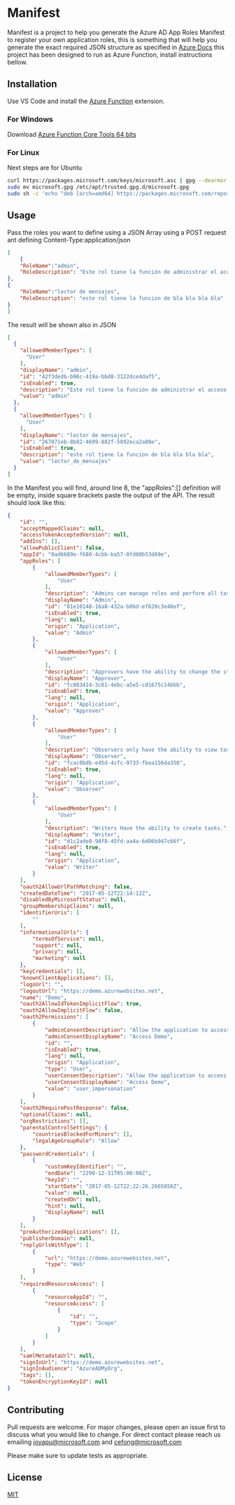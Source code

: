 # Manifest

Manifest is a project to help you generate the Azure AD App Roles Manifest to register your own application roles, this is something that will help you generate the exact required JSON structure as specified in [Azure Docs](https://docs.microsoft.com/en-us/azure/active-directory/develop/reference-app-manifest#manifest-reference) this project has been designed to run as Azure Function, install instructions bellow.

## Installation

Use VS Code and install the [Azure Function](https://marketplace.visualstudio.com/items?itemName=ms-azuretools.vscode-azurefunctions) extension.
### For Windows
Download [Azure Function Core Tools 64 bits](https://go.microsoft.com/fwlink/?linkid=2135274)
### For Linux 
Next steps are for Ubuntu
```bash
curl https://packages.microsoft.com/keys/microsoft.asc | gpg --dearmor > microsoft.gpg
sudo mv microsoft.gpg /etc/apt/trusted.gpg.d/microsoft.gpg
sudo sh -c 'echo "deb [arch=amd64] https://packages.microsoft.com/repos/microsoft-ubuntu-$(lsb_release -cs)-prod $(lsb_release -cs) main" > /etc/apt/sources.list.d/dotnetdev.list'
```

## Usage

Pass the roles you want to define using a JSON Array using a POST request ant defining Content-Type:application/json

```json
[
	{
	"RoleName":"admin",
	"RoleDescription": "Este rol tiene la función de administrar el acceso a los usuarios de App.User.*"
},
{
	"RoleName":"lector de mensajes",
	"RoleDescription": "este rol tiene la funcion de bla bla bla bla"
}
]
```
The result will be shown also in JSON
```json
[
  {
    "allowedMemberTypes": [
      "User"
    ],
    "displayName": "admin",
    "id": "42f3dedb-b96c-419a-bbd8-3122dce4daf5",
    "isEnabled": true,
    "description": "Este rol tiene la función de administrar el acceso a los usuarios de App.User.*",
    "value": "admin"
  },
  {
    "allowedMemberTypes": [
      "User"
    ],
    "displayName": "lector de mensajes",
    "id": "267071eb-8b82-4699-882f-5892eca2a08e",
    "isEnabled": true,
    "description": "este rol tiene la funcion de bla bla bla bla",
    "value": "lector_de_mensajes"
  }
]
```
In the Manifest you will find, around line 8, the "appRoles":[] definition will be empty, inside square brackets paste the output of the API. The result should look like this:
```json
{
	"id": "",
	"acceptMappedClaims": null,
	"accessTokenAcceptedVersion": null,
	"addIns": [],
	"allowPublicClient": false,
	"appId": "0ad6689e-f680-4cbb-ba57-0fd00b53d89e",
	"appRoles": [
		{
			"allowedMemberTypes": [
				"User"
			],
			"description": "Admins can manage roles and perform all task actions.",
			"displayName": "Admin",
			"id": "81e10148-16a8-432a-b86d-ef620c3e48ef",
			"isEnabled": true,
			"lang": null,
			"origin": "Application",
			"value": "Admin"
		},
		{
			"allowedMemberTypes": [
				"User"
			],
			"description": "Approvers have the ability to change the status of tasks.",
			"displayName": "Approver",
			"id": "fc803414-3c61-4ebc-a5e5-cd1675c14bbb",
			"isEnabled": true,
			"lang": null,
			"origin": "Application",
			"value": "Approver"
		},
		{
			"allowedMemberTypes": [
				"User"
			],
			"description": "Observers only have the ability to view tasks and their statuses.",
			"displayName": "Observer",
			"id": "fcac0bdb-e45d-4cfc-9733-fbea156da358",
			"isEnabled": true,
			"lang": null,
			"origin": "Application",
			"value": "Observer"
		},
		{
			"allowedMemberTypes": [
				"User"
			],
			"description": "Writers Have the ability to create tasks.",
			"displayName": "Writer",
			"id": "d1c2ade8-98f8-45fd-aa4a-6d06b947c66f",
			"isEnabled": true,
			"lang": null,
			"origin": "Application",
			"value": "Writer"
		}
	],
	"oauth2AllowUrlPathMatching": false,
	"createdDateTime": "2017-05-12T22:14:12Z",
	"disabledByMicrosoftStatus": null,
	"groupMembershipClaims": null,
	"identifierUris": [
		""
	],
	"informationalUrls": {
		"termsOfService": null,
		"support": null,
		"privacy": null,
		"marketing": null
	},
	"keyCredentials": [],
	"knownClientApplications": [],
	"logoUrl": "",
	"logoutUrl": "https://demo.azurewebsites.net",
	"name": "Demo",
	"oauth2AllowIdTokenImplicitFlow": true,
	"oauth2AllowImplicitFlow": false,
	"oauth2Permissions": [
		{
			"adminConsentDescription": "Allow the application to access Demo on behalf of the signed-in user.",
			"adminConsentDisplayName": "Access Demo",
			"id": "",
			"isEnabled": true,
			"lang": null,
			"origin": "Application",
			"type": "User",
			"userConsentDescription": "Allow the application to access Demo on your behalf.",
			"userConsentDisplayName": "Access Demo",
			"value": "user_impersonation"
		}
	],
	"oauth2RequirePostResponse": false,
	"optionalClaims": null,
	"orgRestrictions": [],
	"parentalControlSettings": {
		"countriesBlockedForMinors": [],
		"legalAgeGroupRule": "Allow"
	},
	"passwordCredentials": [
		{
			"customKeyIdentifier": "",
			"endDate": "2299-12-31T05:00:00Z",
			"keyId": "",
			"startDate": "2017-05-12T22:22:26.2665056Z",
			"value": null,
			"createdOn": null,
			"hint": null,
			"displayName": null
		}
	],
	"preAuthorizedApplications": [],
	"publisherDomain": null,
	"replyUrlsWithType": [
		{
			"url": "https://demo.azurewebsites.net",
			"type": "Web"
		}
	],
	"requiredResourceAccess": [
		{
			"resourceAppId": "",
			"resourceAccess": [
				{
					"id": "",
					"type": "Scope"
				}
			]
		}
	],
	"samlMetadataUrl": null,
	"signInUrl": "https://demo.azurewebsites.net",
	"signInAudience": "AzureADMyOrg",
	"tags": [],
	"tokenEncryptionKeyId": null
}
```
## Contributing
Pull requests are welcome. For major changes, please open an issue first to discuss what you would like to change. For direct contact please reach us emailing joyapu@microsoft.com and cefong@microsoft.com

Please make sure to update tests as appropriate.

## License
[MIT](https://choosealicense.com/licenses/mit/)